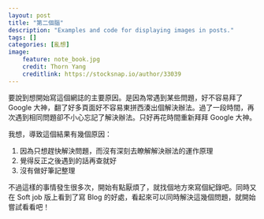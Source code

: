 ```yaml
---
layout: post
title: "第二個腦"
description: "Examples and code for displaying images in posts."
tags: []
categories: [亂想]
image:
    feature: note_book.jpg
    credit: Thorn Yang
    creditlink: https://stocksnap.io/author/33039
---
```


要說到想開始寫這個網誌的主要原因。是因為常遇到某些問題，好不容易拜了 Google 大神，翻了好多頁面好不容易東拼西湊出個解決辦法。過了一段時間，再次遇到相同問題卻不小心忘記了解決辦法。只好再花時間重新拜拜 Google 大神。

我想，導致這個結果有幾個原因：

1. 因為只想趕快解決問題，而沒有深刻去瞭解解決辦法的運作原理
2. 覺得反正之後遇到的話再查就好
3. 沒有做好筆記整理

不過這樣的事情發生很多次，開始有點厭煩了，就找個地方來寫個紀錄吧。同時又在 Soft job 版上看到了寫 Blog 的好處，看起來可以同時解決這幾個問題，就開始嘗試看看吧！
